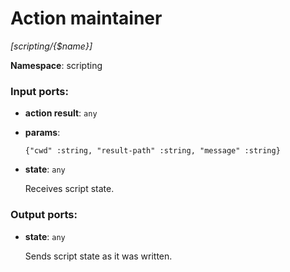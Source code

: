 # Action maintainer

_[scripting/{$name}]_

__Namespace__: scripting

### Input ports:

* __action result__: ` any `


* __params__: 
    ```
    {"cwd" :string, "result-path" :string, "message" :string}
    ```


* __state__: ` any `

    Receives script state.

### Output ports:

* __state__: ` any `

    Sends script state as it was written.

